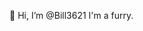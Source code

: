 👋 Hi, I’m @Bill3621
I'm a furry.

<!---
Bill3621/Bill3621 is a ✨ special ✨ repository because its `README.md` (this file) appears on your GitHub profile.
You can click the Preview link to take a look at your changes.
--->
